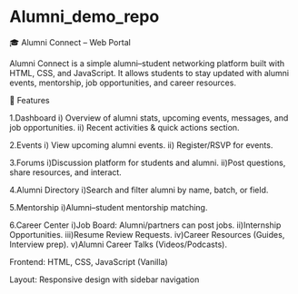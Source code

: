 # Alumni_demo_repo

🎓 Alumni Connect – Web Portal

Alumni Connect is a simple alumni–student networking platform built with HTML, CSS, and JavaScript.
It allows students to stay updated with alumni events, mentorship, job opportunities, and career resources.

📌 Features

1.Dashboard
i) Overview of alumni stats, upcoming events, messages, and job opportunities.
ii) Recent activities & quick actions section.

2.Events
i) View upcoming alumni events.
ii) Register/RSVP for events.

3.Forums
i)Discussion platform for students and alumni.
ii)Post questions, share resources, and interact.

4.Alumni Directory
i)Search and filter alumni by name, batch, or field.

5.Mentorship
i)Alumni–student mentorship matching.

6.Career Center
i)Job Board: Alumni/partners can post jobs.
ii)Internship Opportunities.
iii)Resume Review Requests.
iv)Career Resources (Guides, Interview prep).
v)Alumni Career Talks (Videos/Podcasts).


Frontend: HTML, CSS, JavaScript (Vanilla)

Layout: Responsive design with sidebar navigation
